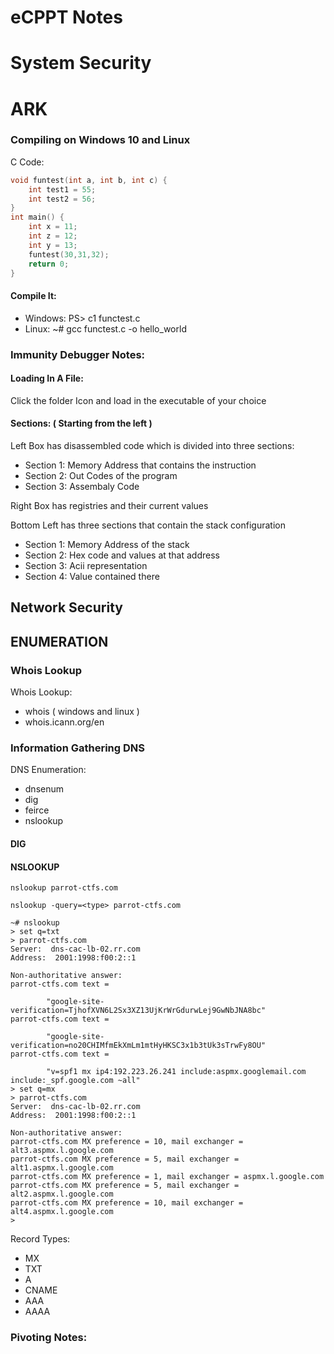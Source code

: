 # eCPPT Notes

# System Security 

# ARK

### Compiling on Windows 10 and Linux

C Code: 

```c
void funtest(int a, int b, int c) {
    int test1 = 55;
    int test2 = 56;
}
int main() {
    int x = 11;
    int z = 12;
    int y = 13;
    funtest(30,31,32);
    return 0;
}
```

#### Compile It: 

* Windows: PS> c1 functest.c
* Linux: ~# gcc functest.c -o hello_world

### Immunity Debugger Notes: 

#### Loading In A File:  

Click the folder Icon and load in the executable of your choice

#### Sections: ( Starting from the left )

Left Box has disassembled code which is divided into three sections:

* Section 1: Memory Address that contains the instruction 
* Section 2: Out Codes of the program
* Section 3: Assembaly Code 

Right Box has registries and their current values 

Bottom Left has three sections that contain the stack configuration 

* Section 1: Memory Address of the stack 
* Section 2: Hex code and values at that address
* Section 3: Acii representation 
* Section 4: Value contained there 

<!-- I will Finish this section off with a friend -->

## Network Security 

## ENUMERATION 

### Whois Lookup 

Whois Lookup: 

* whois ( windows and linux )
* whois.icann.org/en

### Information Gathering DNS

DNS Enumeration: 

* dnsenum
* dig
* feirce
* nslookup 

#### DIG


#### NSLOOKUP 

``
nslookup parrot-ctfs.com 
``

``
nslookup -query=<type> parrot-ctfs.com 
``
```
~# nslookup 
> set q=txt
> parrot-ctfs.com
Server:  dns-cac-lb-02.rr.com
Address:  2001:1998:f00:2::1 

Non-authoritative answer:
parrot-ctfs.com text =

        "google-site-verification=TjhofXVN6L2Sx3XZ13UjKrWrGdurwLej9GwNbJNA8bc"
parrot-ctfs.com text =

        "google-site-verification=no20CHIMfmEkXmLm1mtHyHKSC3x1b3tUk3sTrwFy8OU"
parrot-ctfs.com text =

        "v=spf1 mx ip4:192.223.26.241 include:aspmx.googlemail.com include:_spf.google.com ~all"
> set q=mx
> parrot-ctfs.com
Server:  dns-cac-lb-02.rr.com
Address:  2001:1998:f00:2::1

Non-authoritative answer:
parrot-ctfs.com MX preference = 10, mail exchanger = alt3.aspmx.l.google.com
parrot-ctfs.com MX preference = 5, mail exchanger = alt1.aspmx.l.google.com
parrot-ctfs.com MX preference = 1, mail exchanger = aspmx.l.google.com
parrot-ctfs.com MX preference = 5, mail exchanger = alt2.aspmx.l.google.com
parrot-ctfs.com MX preference = 10, mail exchanger = alt4.aspmx.l.google.com
>
```

Record Types: 
* MX
* TXT
* A
* CNAME
* AAA
* AAAA


### Pivoting Notes: 

<!-- these are on a notpad -->
